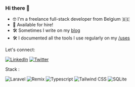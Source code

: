 ### Hi there 👋

- 🤓 I'm a freelance full-stack developer from Belgium 🇧🇪
- 🌱 Available for hire! 
- 🛠️ Sometimes I write on my [blog](https://simondepelchin.be/articles)
- 🛠️ I documented all the tools I use regularly on my [/uses](https://simondepelchin.be/uses)

Let's connect:

[![LinkedIn](https://img.shields.io/badge/LinkedIn-0077B5?style=for-the-badge&logo=linkedin&logoColor=white)](https://linkedin.com/in/simondepelchin)
[![Twitter](https://img.shields.io/badge/Twitter-1DA1F2?style=for-the-badge&logo=twitter&logoColor=white)](https://twitter.com/SimonDepelchin)

Stack :

![Laravel](https://img.shields.io/badge/Laravel-FF2D20?style=for-the-badge&logo=laravel&logoColor=white)
![Remix](https://img.shields.io/badge/Remix-000000?style=for-the-badge&logo=remix&logoColor=white)
![Typescript](https://img.shields.io/badge/TypeScript-007ACC?style=for-the-badge&logo=typescript&logoColor=white)
![Tailwind CSS](https://img.shields.io/badge/Tailwind_CSS-38B2AC?style=for-the-badge&logo=tailwind-css&logoColor=white)
![SQLite](https://img.shields.io/badge/Sqlite-003B57?style=for-the-badge&logo=sqlite&logoColor=white)
